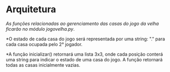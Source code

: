 # Arquitetura 

*As funções relacionadas ao gerenciamento das casas do jogo da velha ficarão no módulo *jogovelha.py**.

*O estado de cada casa do jogo será representada por uma string: "." para cada 
casa ocupada pelo 2° jogador.

*A função inicializar() retornará uma lista 3x3, onde cada posição conterá uma string para indicar o estado de uma casa do jogo. A função retornará todas as 
casas inicialmente vazias.
